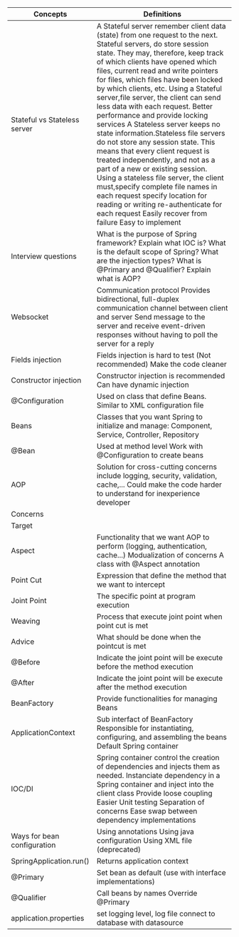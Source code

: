 |Concepts                                           |Definitions                                                                                                                                                                                                                                                              |
|---------------------------------------------------|-------------------------------------------------------------------------------------------------------------------------------------------------------------------------------------------------------------------------------------------------------------------------|
|Stateful vs Stateless server                       |A Stateful server remember client data (state) from one request to the next. Stateful servers, do store session state.  They may, therefore, keep track of which clients have opened which files, current read and write pointers for files, which files have been locked by which clients, etc. Using a Stateful server,file server, the client can send less data with each request. Better performance and provide locking services  A Stateless server keeps no state information.Stateless file servers do not store any session state.  This means that every client request is treated independently, and not as a part of a new or existing session.  Using a stateless file server, the client must,specify complete file names in each request specify location for reading or writing re-authenticate for each request Easily recover from failure Easy to implement|
|Interview questions                                |What is the purpose of Spring framework? Explain what IOC is? What is the default scope of Spring? What are the injection types? What is @Primary and @Qualifier? Explain what is AOP?                                                                                   |
|Websocket                                          |Communication protocol Provides bidirectional, full-duplex communication channel between client and server Send message to the server and receive event-driven responses without having to poll the server for a reply                                                   |
|Fields injection                                   |Fields injection is hard to test (Not recommended) Make the code cleaner                                                                                                                                                                                                 |
|Constructor injection                              |Constructor injection is recommended Can have dynamic injection                                                                                                                                                                                                          |
|@Configuration                                     |Used on class that define Beans. Similar to XML configuration file                                                                                                                                                                                                       |
|Beans                                              |Classes that you want Spring to initialize and manage: Component, Service, Controller, Repository                                                                                                                                                                        |
|@Bean                                              |Used at method level Work with @Configuration to create beans                                                                                                                                                                                                            |
|AOP                                                |Solution for cross-cutting concerns include logging, security, validation, cache,... Could make the code harder to understand for inexperience developer                                                                                                                 |
|Concerns                                           |                                                                                                                                                                                                                                                                         |
|Target                                             |                                                                                                                                                                                                                                                                         |
|Aspect                                             |Functionality that we want AOP to perform (logging, authentication, cache...) Modualization of concerns A class with @Aspect annotation                                                                                                                                  |
|Point Cut                                          |Expression that define the method that we want to intercept                                                                                                                                                                                                              |
|Joint Point                                        |The specific point at program execution                                                                                                                                                                                                                                  |
|Weaving                                            |Process that execute joint point when point cut is met                                                                                                                                                                                                                   |
|Advice                                             |What should be done when the pointcut is met                                                                                                                                                                                                                             |
|@Before                                            |Indicate the joint point will be execute before the method execution                                                                                                                                                                                                     |
|@After                                             |Indicate the joint point will be execute after the method execution                                                                                                                                                                                                      |
|BeanFactory                                        |Provide functionalities for managing Beans                                                                                                                                                                                                                               |
|ApplicationContext                                 |Sub interfact of BeanFactory Responsible for instantiating, configuring, and assembling the beans Default Spring container                                                                                                                                               |
|IOC/DI                                             |Spring container control the creation of dependencies and injects them as needed. Instanciate dependency in a Spring container and inject into the client class Provide loose coupling Easier Unit testing Separation of concerns Ease swap between dependency implementations|
|Ways for bean configuration                        |Using annotations Using java configuration Using XML file (deprecated)                                                                                                                                                                                                   |
|SpringApplication.run()                            |Returns application context                                                                                                                                                                                                                                              |
|@Primary                                           |Set bean as default (use with interface implementations)                                                                                                                                                                                                                 |
|@Qualifier                                         |Call beans by names Override @Primary                                                                                                                                                                                                                                    |
|application.properties                             |set logging level, log file connect to database with datasource                                                                                                                                                                                                          |
